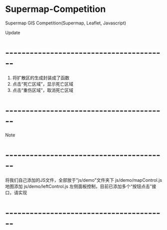 # Supermap-Competition
Supermap GIS Competition(Supermap, Leaflet, Javascript)

Update
# ----------------------------------------
1.  将扩散区的生成封装成了函数
2.  点击“死亡区域”，显示死亡区域
3.  点击“重伤区域”，取消死亡区域
# ----------------------------------------

Note
# ----------------------------------------
将我们自己添加的JS文件，全部放于"js/demo"文件夹下
js/demo/mapControl.js   地图添加
js/demo/leftControl.js  左侧面板控制，目前已添加多个“按钮点击”接口，请实现
# ----------------------------------------
